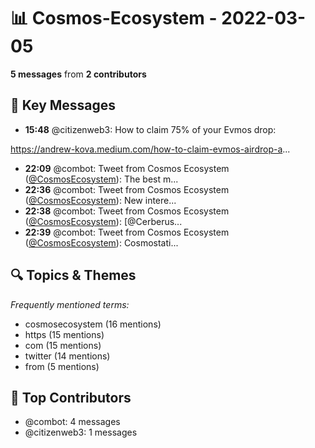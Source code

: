 # 📊 Cosmos-Ecosystem - 2022-03-05
**5 messages** from **2 contributors**

## 💬 Key Messages
- **15:48** @citizenweb3: How to claim 75% of your Evmos drop:

https://andrew-kova.medium.com/how-to-claim-evmos-airdrop-a...
- **22:09** @combot: Tweet from Cosmos Ecosystem ([@CosmosEcosystem](https://twitter.com/CosmosEcosystem)):
The best m...
- **22:36** @combot: Tweet from Cosmos Ecosystem ([@CosmosEcosystem](https://twitter.com/CosmosEcosystem)):
New intere...
- **22:38** @combot: Tweet from Cosmos Ecosystem ([@CosmosEcosystem](https://twitter.com/CosmosEcosystem)):
[@Cerberus...
- **22:39** @combot: Tweet from Cosmos Ecosystem ([@CosmosEcosystem](https://twitter.com/CosmosEcosystem)):
Cosmostati...

## 🔍 Topics & Themes
*Frequently mentioned terms:*
- cosmosecosystem (16 mentions)
- https (15 mentions)
- com (15 mentions)
- twitter (14 mentions)
- from (5 mentions)

## 👥 Top Contributors
- @combot: 4 messages
- @citizenweb3: 1 messages